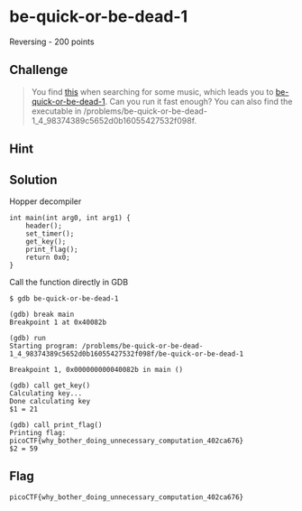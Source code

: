 # be-quick-or-be-dead-1
Reversing - 200 points

## Challenge 
> You find [this](https://www.youtube.com/watch?v=CTt1vk9nM9c) when searching for some music, which leads you to [be-quick-or-be-dead-1](be-quick-or-be-dead-1). Can you run it fast enough? You can also find the executable in /problems/be-quick-or-be-dead-1_4_98374389c5652d0b16055427532f098f.

## Hint
> 


## Solution

Hopper decompiler

	int main(int arg0, int arg1) {
	    header();
	    set_timer();
	    get_key();
	    print_flag();
	    return 0x0;
	}


Call the function directly in GDB

	$ gdb be-quick-or-be-dead-1 

	(gdb) break main
	Breakpoint 1 at 0x40082b

	(gdb) run
	Starting program: /problems/be-quick-or-be-dead-1_4_98374389c5652d0b16055427532f098f/be-quick-or-be-dead-1 

	Breakpoint 1, 0x000000000040082b in main ()

	(gdb) call get_key()
	Calculating key...
	Done calculating key
	$1 = 21
	
	(gdb) call print_flag()
	Printing flag:
	picoCTF{why_bother_doing_unnecessary_computation_402ca676}
	$2 = 59


## Flag

	picoCTF{why_bother_doing_unnecessary_computation_402ca676}
